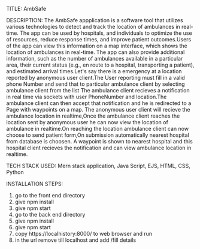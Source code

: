TITLE:  AmbSafe

DESCRIPTION: The AmbSafe  appplication  is a software tool that utilizes various technologies to detect and track the location of ambulances in real-time. The app can be used by  hospitals, and individuals to optimize the use of resources, reduce response times, and improve patient outcomes.Users of the app can view this information on a map interface, which shows the location of ambulances in real-time. The app can also provide additional information, such as the number of ambulances available in a particular area, their current status (e.g., en route to a hospital, transporting a patient), and estimated arrival times.Let's say there is a emergency at a location reported by  anonymous user client.The User reporting must fill in a valid phone Number and send that to particular ambulance client by selecting ambulance client from the list
The ambulance client recieves a notification in real time via sockets with user PhoneNumber and location.The ambulance client can then accept that notification and he is redirected to a Page with waypoints on a map.
The anonymous user client will recieve the ambulance location in realtime,Once the ambulance client reaches the location sent by anonymous user he can now view the location of ambulance in realtime.On reaching the location ambulance client can now choose to send patient form,On submission automatically nearest hospital from database is choosen.
A waypoint is shown to nearest hospital and this hospital client recieves the notification and can view ambulance location in realtime.

TECH STACK USED: Mern stack application, Java Script, EJS, HTML, CSS, Python

INSTALLATION STEPS:
1) go to the front end directory
2) give npm install
3) give npm start
4) go to the back end directory
5) give npm install
6) give npm start
7) copy https://localhistory:8000/ to web browser and run
8) in the url remove till localhost and add /fill details 
